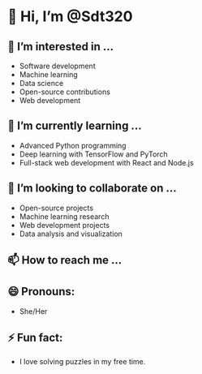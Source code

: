 # 👋 Hi, I’m @Sdt320

## 👀 I’m interested in ...
- Software development
- Machine learning
- Data science
- Open-source contributions
- Web development

## 🌱 I’m currently learning ...
- Advanced Python programming
- Deep learning with TensorFlow and PyTorch
- Full-stack web development with React and Node.js

## 💞️ I’m looking to collaborate on ...
- Open-source projects
- Machine learning research
- Web development projects
- Data analysis and visualization

## 📫 How to reach me ...

## 😄 Pronouns:

- She/Her


## ⚡ Fun fact:
- I love solving puzzles in my free time.

